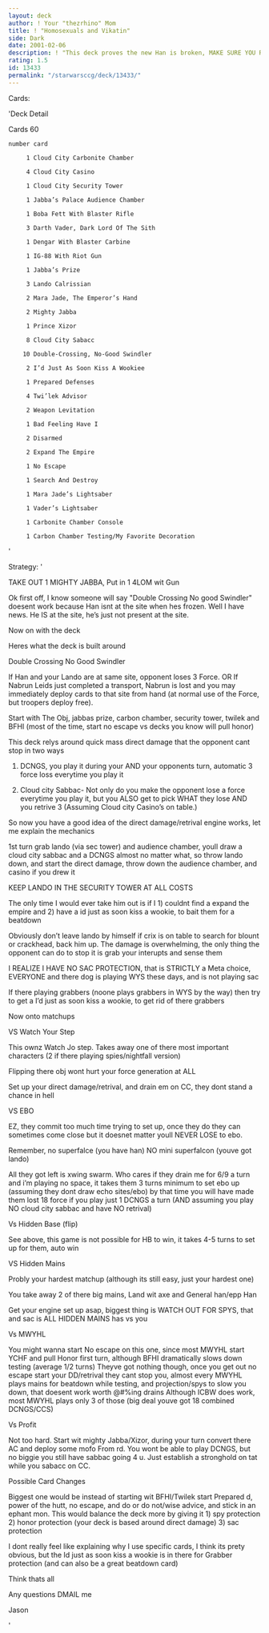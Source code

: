 ```yaml
---
layout: deck
author: ! Your "thezrhino" Mom
title: ! "Homosexuals and Vikatin"
side: Dark
date: 2001-02-06
description: ! "This deck proves the new Han is broken, MAKE SURE YOU READ STRATEGY BEFORE RATING -- Cheese of a new flavor"
rating: 1.5
id: 13433
permalink: "/starwarsccg/deck/13433/"
---
```

Cards: 

'Deck Detail

Cards 60

    number card

         1 Cloud City Carbonite Chamber  

         4 Cloud City Casino  

         1 Cloud City Security Tower  

         1 Jabba’s Palace Audience Chamber  

         1 Boba Fett With Blaster Rifle  

         3 Darth Vader, Dark Lord Of The Sith  

         1 Dengar With Blaster Carbine  

         1 IG-88 With Riot Gun  

         1 Jabba’s Prize  

         3 Lando Calrissian  

         2 Mara Jade, The Emperor’s Hand  

         2 Mighty Jabba  

         1 Prince Xizor  

         8 Cloud City Sabacc  

        10 Double-Crossing, No-Good Swindler  

         2 I’d Just As Soon Kiss A Wookiee  

         1 Prepared Defenses  

         4 Twi’lek Advisor  

         2 Weapon Levitation  

         1 Bad Feeling Have I  

         2 Disarmed 

         2 Expand The Empire  

         1 No Escape  

         1 Search And Destroy  

         1 Mara Jade’s Lightsaber  

         1 Vader’s Lightsaber  

         1 Carbonite Chamber Console  

         1 Carbon Chamber Testing/My Favorite Decoration 

'

Strategy: '

TAKE OUT 1 MIGHTY JABBA, Put in 1 4LOM wit Gun


Ok first off, I know someone will say "Double Crossing No good Swindler" doesent work because Han isnt at the site when hes frozen.  Well I have news.  He IS at the site, he’s just not present at the site.


Now on with the deck


Heres what the deck is built around


Double Crossing No Good Swindler


If Han and your Lando are at same site, opponent loses 3 Force.  OR If Nabrun Leids just completed a transport, Nabrun is lost and you may immediately deploy cards to that site from hand (at normal use of the Force, but troopers deploy free).


Start with The Obj, jabbas prize, carbon chamber, security tower, twilek and BFHI (most of the time, start no escape vs decks you know will pull honor)


This deck relys around quick mass direct damage that the opponent cant stop in two ways


1) DCNGS, you play it during your AND your opponents turn, automatic 3 force loss everytime you play it

2) Cloud city Sabbac- Not only do you make the opponent lose a force everytime you play it, but you ALSO get to pick WHAT they lose AND you retrive 3 (Assuming Cloud city Casino’s on table.)


So now you have a good idea of the direct damage/retrival engine works, let me explain the mechanics


1st turn grab lando (via sec tower) and audience chamber, youll draw a cloud city sabbac and a DCNGS almost no matter what, so throw lando down, and start the direct damage, throw down the audience chamber, and casino if you drew it

KEEP LANDO IN THE SECURITY TOWER AT ALL COSTS

The only time I would ever take him out is if I 1) couldnt find a expand the empire and 2) have a id just as soon kiss a wookie, to bait them for a beatdown

Obviously don’t leave lando by himself if crix is on table to search for blount or crackhead, back him up.  The damage is overwhelming, the only thing the opponent can do to stop it is grab your interupts and sense them


I REALIZE I HAVE NO SAC PROTECTION, that is STRICTLY a Meta choice, EVERYONE and there dog is playing WYS these days, and is not playing sac


If there playing grabbers (noone plays grabbers in WYS by the way) then try to get a I’d just as soon kiss a wookie, to get rid of there grabbers


Now onto matchups


VS Watch Your Step


This ownz Watch Jo step.  Takes away one of there most important characters (2 if there playing spies/nightfall version)

Flipping there obj wont hurt your force generation at ALL

Set up your direct damage/retrival, and drain em on CC, they dont stand a chance in hell


VS EBO


EZ, they commit too much time trying to set up, once they do they can sometimes come close but it doesnet matter youll NEVER LOSE to ebo.

Remember, no superfalce (you have han) NO mini superfalcon (youve got lando)

All they got left is xwing swarm.  Who cares if they drain me for 6/9 a turn and i’m playing no space, it takes them 3 turns minimum to set ebo up (assuming they dont draw echo sites/ebo) by that time you will have made them lost 18 force if you play just 1 DCNGS a turn (AND assuming you play NO cloud city sabbac and have NO retrival)


Vs Hidden Base (flip)


See above, this game is not possible for HB to win, it takes 4-5 turns to set up for them, auto win


VS Hidden Mains


Probly your hardest matchup (although its still easy, just your hardest one)

You take away 2 of there big mains, Land wit axe and General han/epp Han

Get your engine set up asap, biggest thing is WATCH OUT FOR SPYS, that and sac is ALL HIDDEN MAINS has vs you


Vs MWYHL


You might wanna start No escape on this one, since most MWYHL start YCHF and pull Honor first turn, although BFHI dramatically slows down testing (average 1/2 turns)  Theyve got nothing though, once you get out no escape start your DD/retrival they cant stop you, almost every MWYHL plays mains for beatdown while testing, and projection/spys to slow you down, that doesent work worth @#$% since you dont rely on @#$%ing drains Although ICBW does work, most MWYHL plays only 3 of those (big deal youve got 18 combined DCNGS/CCS)


Vs Profit


Not too hard.  Start wit mighty Jabba/Xizor, during your turn convert there AC and deploy some mofo From rd.  You wont be able to play DCNGS, but no biggie you still have sabbac going 4 u.  Just establish a stronghold on tat while you sabacc on CC.


Possible Card Changes


Biggest one would be instead of starting wit BFHI/Twilek start Prepared d, power of the hutt, no escape, and do or do not/wise advice, and stick in an ephant mon.  This would balance the deck more by giving it 1) spy protection 2) honor protection (your deck is based around direct damage) 3) sac protection


I dont really feel like explaining why I use specific cards, I think its prety obvious, but the Id just as soon kiss a wookie is in there for Grabber protection (and can also be a great beatdown card)


Think thats all


Any questions DMAIL me


Jason



'
